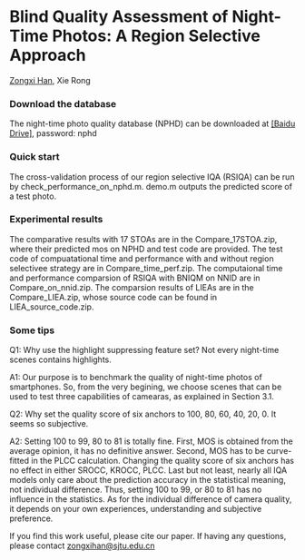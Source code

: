 # Blind Quality Assessment of Night-Time Photos: A Region Selective Approach
[Zongxi Han](https://github.com/hanzongxi/), Xie Rong

### Download the database

The night-time photo quality database (NPHD) can be downloaded at [[Baidu Drive]](https://pan.baidu.com/s/1eXZ_31c0O8NoXG0ONJ_tzQ),  password: nphd


### Quick start

The cross-validation process of our region selective IQA (RSIQA) can be run by check_performance_on_nphd.m. demo.m outputs the predicted score of a test photo.

### Experimental results 

The comparative results with 17 STOAs are in the Compare_17STOA.zip, where their predicted mos on NPHD and test code are provided. The test code of compuatational time and performance with and without region selectivee strategy are in Compare_time_perf.zip. The computaional time and performance comparsion of RSIQA with BNIQM on NNID are in Compare_on_nnid.zip.
The comparsion results of LIEAs are in the Compare_LIEA.zip, whose source code can be found in LIEA_source_code.zip.

### Some tips
Q1: Why use the highlight suppressing feature set? Not every night-time scenes contains highlights.


A1: Our purpose is to benchmark the quality of night-time photos of smartphones. So, from the very begining, we 
choose scenes that can be used to test three capabilities of camearas, as explained in Section 3.1.

Q2: Why set the quality score of six anchors to 100, 80, 60, 40, 20, 0. It seems so subjective.


A2: Setting 100 to 99, 80 to 81 is totally fine. First, MOS is obtained from the average opinion, it has no definitive answer.
Second, MOS has to be curve-fitted in the PLCC calculation. Changing the quality score of six anchors has no effect in either 
SROCC, KROCC, PLCC. Last but not least, nearly all IQA models only care about the prediction accuracy in the statistical meaning, not 
individual difference. Thus, setting 100 to 99, or 80 to 81 has no influence in the statistics. As for the individual difference of camera 
quality, it depends on your own experiences, understanding and subjective preference.

If you find this work useful, please cite our paper. If having any questions, please contact zongxihan@sjtu.edu.cn
